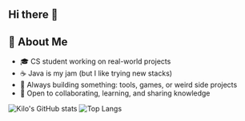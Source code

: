## Hi there 👋
## 💼 About Me

- 🎓 CS student working on real-world projects
- ☕ Java is my jam (but I like trying new stacks)
- 🔧 Always building something: tools, games, or weird side projects
- 💬 Open to collaborating, learning, and sharing knowledge

![Kilo's GitHub stats](https://github-readme-stats.vercel.app/api?username=Pkwiatkowski-ssj&show_icons=true&theme=radical) ![Top Langs](https://github-readme-stats.vercel.app/api/top-langs/?username=Pkwiatkowski-ssj&layout=compact)

<!--
**Pkwiatkowski-ssj/Pkwiatkowski-ssj** is a ✨ _special_ ✨ repository because its `README.md` (this file) appears on your GitHub profile.

Here are some ideas to get you started:

- 🔭 I’m currently working on ...
- 🌱 I’m currently learning ...
- 👯 I’m looking to collaborate on ...
- 🤔 I’m looking for help with ...
- 💬 Ask me about ...
- 📫 How to reach me: ...
- 😄 Pronouns: ...
- ⚡ Fun fact: ...
-->
